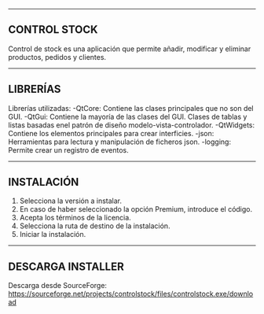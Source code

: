 ------------------------------------------------------------------------
 CONTROL STOCK 
------------------------------------------------------------------------

Control de stock es una aplicación que permite añadir, modificar y eliminar
productos, pedidos y clientes.

------------------------------------------------------------------------
 LIBRERÍAS 
------------------------------------------------------------------------

Librerías utilizadas:
-QtCore: Contiene las clases principales que no son del GUI.
-QtGui: Contiene la mayoría de las clases del GUI. Clases de tablas y listas basadas enel patrón de diseño modelo-vista-controlador.
-QtWidgets: Contiene los elementos principales para crear interficies.
-json: Herramientas para lectura y manipulación de ficheros json.
-logging: Permite crear un registro de eventos.

------------------------------------------------------------------------
 INSTALACIÓN 
------------------------------------------------------------------------

1. Selecciona la versión a instalar.
2. En caso de haber seleccionado la opción Premium, introduce el código.
3. Acepta los términos de la licencia.
4. Selecciona la ruta de destino de la instalación.
5. Iniciar la instalación.

------------------------------------------------------------------------
 DESCARGA INSTALLER
------------------------------------------------------------------------

Descarga desde SourceForge: https://sourceforge.net/projects/controlstock/files/controlstock.exe/download
